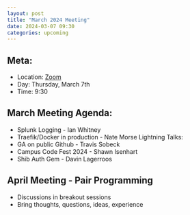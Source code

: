 ```yaml
---
layout: post
title: "March 2024 Meeting"
date: 2024-03-07 09:30
categories: upcoming
---
```


## Meta:

- Location: [Zoom](https://z.umn.edu/cpmstream)
- Day: Thursday, March 7th
- Time: 9:30

## March Meeting Agenda:
- Splunk Logging - Ian Whitney
- Traefik/Docker in production - Nate Morse
Lightning Talks:
- GA on public Github - Travis Sobeck
- Campus Code Fest 2024 - Shawn Isenhart
- Shib Auth Gem - Davin Lagerroos

## April Meeting - Pair Programming 
- Discussions in breakout sessions
- Bring thoughts, questions, ideas, experience
